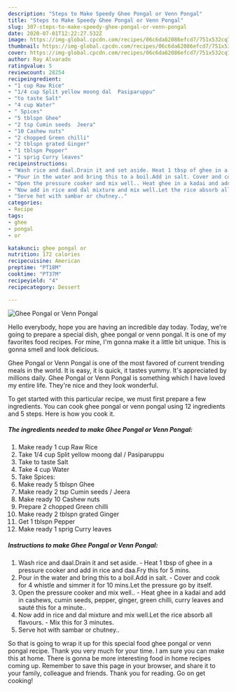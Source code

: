 ```yaml
---
description: "Steps to Make Speedy Ghee Pongal or Venn Pongal"
title: "Steps to Make Speedy Ghee Pongal or Venn Pongal"
slug: 307-steps-to-make-speedy-ghee-pongal-or-venn-pongal
date: 2020-07-01T12:22:27.532Z
image: https://img-global.cpcdn.com/recipes/06c6da62086efcd7/751x532cq70/ghee-pongal-or-venn-pongal-recipe-main-photo.jpg
thumbnail: https://img-global.cpcdn.com/recipes/06c6da62086efcd7/751x532cq70/ghee-pongal-or-venn-pongal-recipe-main-photo.jpg
cover: https://img-global.cpcdn.com/recipes/06c6da62086efcd7/751x532cq70/ghee-pongal-or-venn-pongal-recipe-main-photo.jpg
author: Ray Alvarado
ratingvalue: 5
reviewcount: 28254
recipeingredient:
- "1 cup Raw Rice"
- "1/4 cup Split yellow moong dal  Pasiparuppu"
- "to taste Salt"
- "4 cup Water"
- " Spices"
- "5 tblspn Ghee"
- "2 tsp Cumin seeds  Jeera"
- "10 Cashew nuts"
- "2 chopped Green chilli"
- "2 tblspn grated Ginger"
- "1 tblspn Pepper"
- "1 sprig Curry leaves"
recipeinstructions:
- "Wash rice and daal.Drain it and set aside. Heat 1 tbsp of ghee in a pressure cooker and add in rice and daa.Fry this for 5 mins."
- "Pour in the water and bring this to a boil.Add in salt. Cover and cook for 4 whistle and simmer it for 10 mins.Let the pressure go by itself."
- "Open the pressure cooker and mix well.. Heat ghee in a kadai and add in cashews, cumin seeds, pepper, ginger, green chilli, curry leaves and sauté this for a minute.."
- "Now add in rice and dal mixture and mix well.Let the rice absorb all flavours. Mix this for 3 minutes."
- "Serve hot with sambar or chutney.."
categories:
- Recipe
tags:
- ghee
- pongal
- or

katakunci: ghee pongal or 
nutrition: 172 calories
recipecuisine: American
preptime: "PT18M"
cooktime: "PT37M"
recipeyield: "4"
recipecategory: Dessert

---
```



![Ghee Pongal or Venn Pongal](https://img-global.cpcdn.com/recipes/06c6da62086efcd7/751x532cq70/ghee-pongal-or-venn-pongal-recipe-main-photo.jpg)

Hello everybody, hope you are having an incredible day today. Today, we're going to prepare a special dish, ghee pongal or venn pongal. It is one of my favorites food recipes. For mine, I'm gonna make it a little bit unique. This is gonna smell and look delicious.



Ghee Pongal or Venn Pongal is one of the most favored of current trending meals in the world. It is easy, it is quick, it tastes yummy. It's appreciated by millions daily. Ghee Pongal or Venn Pongal is something which I have loved my entire life. They're nice and they look wonderful.


To get started with this particular recipe, we must first prepare a few ingredients. You can cook ghee pongal or venn pongal using 12 ingredients and 5 steps. Here is how you cook it.

<!--inarticleads1-->

##### The ingredients needed to make Ghee Pongal or Venn Pongal:

1. Make ready 1 cup Raw Rice
1. Take 1/4 cup Split yellow moong dal / Pasiparuppu
1. Take to taste Salt
1. Take 4 cup Water
1. Take  Spices:
1. Make ready 5 tblspn Ghee
1. Make ready 2 tsp Cumin seeds / Jeera
1. Make ready 10 Cashew nuts
1. Prepare 2 chopped Green chilli
1. Make ready 2 tblspn grated Ginger
1. Get 1 tblspn Pepper
1. Make ready 1 sprig Curry leaves




<!--inarticleads2-->

##### Instructions to make Ghee Pongal or Venn Pongal:

1. Wash rice and daal.Drain it and set aside. - Heat 1 tbsp of ghee in a pressure cooker and add in rice and daa.Fry this for 5 mins.
1. Pour in the water and bring this to a boil.Add in salt. - Cover and cook for 4 whistle and simmer it for 10 mins.Let the pressure go by itself.
1. Open the pressure cooker and mix well.. - Heat ghee in a kadai and add in cashews, cumin seeds, pepper, ginger, green chilli, curry leaves and sauté this for a minute..
1. Now add in rice and dal mixture and mix well.Let the rice absorb all flavours. - Mix this for 3 minutes.
1. Serve hot with sambar or chutney..




So that is going to wrap it up for this special food ghee pongal or venn pongal recipe. Thank you very much for your time. I am sure you can make this at home. There is gonna be more interesting food in home recipes coming up. Remember to save this page in your browser, and share it to your family, colleague and friends. Thank you for reading. Go on get cooking!
